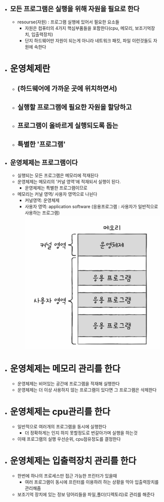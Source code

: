 
- ## 모든 프로그램은 실행을 위해 자원을 필요로 한다
	- resourse(자원) : 프로그램 실행에 있어서 필요한 요소들
		- 자원은 컴퓨터의 4가지 핵심부품들을 포함한다(cpu, 메모리, 보조기억장치, 입출력장치)
		- 단지 하드웨어만 자원이 되는게 아니라 네트워크 패킷, 파일 이런것들도 자원에 속한다
	
- # 운영체제란
	- ## (하드웨어에 가까운 곳에 위치하면서) 
	- ## 실행할 프로그램에 필요한 자원을 할당하고
	- ## 프로그램이 올바르게 실행되도록 돕는
	- ## 특별한 '프로그램'
	
- ## 운영체제는 프로그램이다
	- 실행되는 모든 프로그램은 메모리에 적재된다
	- 운영체제는 메모리의 '커널 영역'에 적재되서 실행이 된다.
		- 운영체제는 특별한 프로그램이므로
	- 메모리는 커널 영역/ 사용자 영역으로 나뉜다
		- 커널영역: 운영체제
		- 사용자 영역: application software (응용프로그램 : 사용자가 일반적으로 사용하는 프로그램)![](../../pic/Screenshot%202.png)
- # 운영체제는 메모리 관리를 한다
	- 운영체제는 비어있는 공간에 프로그램을 적재해 실행한다
	- 운영체제는 더 이상 사용하지 않는 프로그램이 있다면 그 프로그램은 삭제한다
- # 운영체제는 cpu관리를 한다
	- 일반적으로 여러개의 프로그램을 동시에 실행한다
		- 더 정확하게는 인지 하지 못할정도로 번갈아가며 실행을 하는것
	- 이때 프로그램의 실행 우선순위, cpu점유정도를 결정한다
- # 운영체제는 입출력장치 관리를 한다
	- 한번에 하나의 프로세스만 접근 가능한 프린터가 있을때
		- 여러 프로그램이 동시에 프린터를 이용하려 하는 상황을 막아 입출력장치를 관리해줌
	- 보조기억 장치에 있는 정보 덩어리들을 파일,폴더(디렉토리)로 관리를 해준다
		